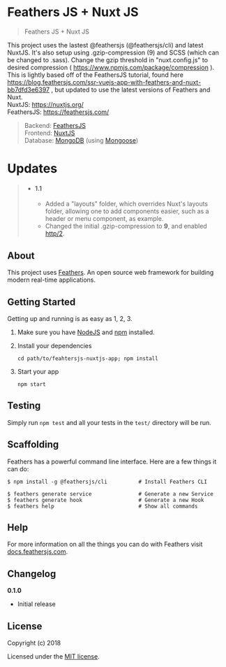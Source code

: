 # Feathers JS + Nuxt JS

> Feathers JS + Nuxt JS
  
This project uses the lastest @feathersjs (@feathersjs/cli) and latest NuxtJS. It's also setup using .gzip-compression (9) and SCSS (which can be changed to .sass). Change the gzip threshold in "nuxt.config.js" to desired compression ( https://www.npmjs.com/package/compression ). This is lightly based off of the FeathersJS tutorial, found here https://blog.feathersjs.com/ssr-vuejs-app-with-feathers-and-nuxt-bb7dfd3e6397 , but updated to use the latest versions of Feathers and Nuxt.  
NuxtJS: https://nuxtjs.org/  
FeathersJS: https://feathersjs.com/  
  
> Backend: [FeathersJS](https://feathersjs.com/)  
> Frontend: [NuxtJS](https://nuxtjs.org/)  
> Database: [MongoDB](https://www.mongodb.com/) (using [Mongoose](https://mongoosejs.com/))

# Updates

> - #### 1.1
>   - Added a "layouts" folder, which overrides Nuxt's layouts folder, allowing one to add components easier, such as a header or menu component, as example.  
>   - Changed the initial .gzip-compression to **9**, and enabled [http/2](https://developers.google.com/web/fundamentals/performance/http2/).

## About

This project uses [Feathers](http://feathersjs.com). An open source web framework for building modern real-time applications.

## Getting Started

Getting up and running is as easy as 1, 2, 3.

1. Make sure you have [NodeJS](https://nodejs.org/) and [npm](https://www.npmjs.com/) installed.
2. Install your dependencies

    ```
    cd path/to/feahtersjs-nuxtjs-app; npm install
    ```

3. Start your app

    ```
    npm start
    ```

## Testing

Simply run `npm test` and all your tests in the `test/` directory will be run.

## Scaffolding

Feathers has a powerful command line interface. Here are a few things it can do:

```
$ npm install -g @feathersjs/cli          # Install Feathers CLI

$ feathers generate service               # Generate a new Service
$ feathers generate hook                  # Generate a new Hook
$ feathers help                           # Show all commands
```

## Help

For more information on all the things you can do with Feathers visit [docs.feathersjs.com](http://docs.feathersjs.com).

## Changelog

__0.1.0__

- Initial release

## License

Copyright (c) 2018

Licensed under the [MIT license](LICENSE).
